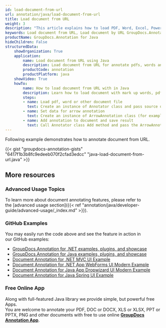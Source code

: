 ```yaml
---
id: load-document-from-url
url: annotation/java/load-document-from-url
title: Load document from URL
weight: 3
description: "This article explains how to load PDF, Word, Excel, PowerPoint documents from URL when using GroupDocs.Annotation for Java."
keywords: Load document from URL, Load document by URL GroupDocs.Annotation
productName: GroupDocs.Annotation for Java
hideChildren: False
structuredData:
    showOrganization: True
    application:
        name: Load document from URL using Java
        description: Load document from URL for annotate pdfs, words and other documents natively on mac, windows or ubuntu with high performance using Java language and GroupDocs.Annotation for Java APIs
        productCode: annotation
        productPlatform: java 
    showVideo: True
    howTo:
        name: How to load document from URL with in Java
        description: Learn how to load document with mark up words, pdf or other document in Java step by step
        steps:
        - name: Load pdf, word or other document file
          text: Create an instance of Annotator class and pass source document file path as a constructor parameter.
        - name: Set data for arrow annotation
          text: Create an instance of ArrowAnnotation class (for example) and add data for arrow annotation.
        - name: Add annotation to document and save result
          text: Call Annotator class Add method and pass the ArrowAnnotation object from the previous step as parameter then call Save method from Annotator class and pass the output filename as parameter.
---
```

Following example demonstrates how to annotate document from URL.

{{< gist "groupdocs-annotation-gists" "6417f1b3b8fc9edeeb070f2cfad3edcc" "java-load-document-from-url.java" >}}

## More resources
### Advanced Usage Topics
To learn more about document annotating features, please refer to the [advanced usage section]({{< ref "annotation/java/developer-guide/advanced-usage/_index.md" >}}).

### GitHub Examples
You may easily run the code above and see the feature in action in our GitHub examples:

*   [GroupDocs.Annotation for .NET examples, plugins, and showcase](https://github.com/groupdocs-annotation/GroupDocs.Annotation-for-.NET)
*   [GroupDocs.Annotation for Java examples, plugins, and showcase](https://github.com/groupdocs-annotation/GroupDocs.Annotation-for-Java)
*   [Document Annotation for .NET MVC UI Example](https://github.com/groupdocs-annotation/GroupDocs.Annotation-for-.NET-MVC)
*   [Document Annotation for .NET App WebForms UI Modern Example](https://github.com/groupdocs-annotation/GroupDocs.Annotation-for-.NET-WebForms)
*   [Document Annotation for Java App Dropwizard UI Modern Example](https://github.com/groupdocs-annotation/GroupDocs.Annotation-for-Java-Dropwizard)
*   [Document Annotation for Java Spring UI Example](https://github.com/groupdocs-annotation/GroupDocs.Annotation-for-Java-Spring)

### Free Online App
Along with full-featured Java library we provide simple, but powerful free Apps.  
You are welcome to annotate your PDF, DOC or DOCX, XLS or XLSX, PPT or PPTX, PNG and other documents with free to use online **[GroupDocs Annotation App](https://products.groupdocs.app/annotation)**.
